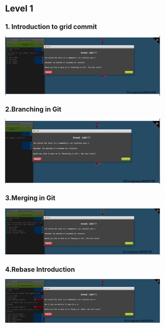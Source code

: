 # Level 1

## 1. Introduction to grid commit

![alt text](image.png)

## 2.Branching in Git

![alt text](image-1.png)

## 3.Merging in Git

![alt text](image-2.png)

## 4.Rebase Introduction

![alt text](image-3.png)